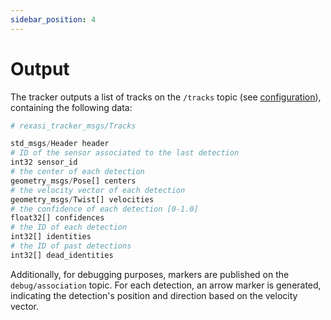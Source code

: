 ```yaml
---
sidebar_position: 4
---
```


# Output

The tracker outputs a list of tracks on the `/tracks` topic (see [configuration](./configuration)), containing the following data:
```python
# rexasi_tracker_msgs/Tracks

std_msgs/Header header
# ID of the sensor associated to the last detection
int32 sensor_id
# the center of each detection
geometry_msgs/Pose[] centers
# the velocity vector of each detection
geometry_msgs/Twist[] velocities
# the confidence of each detection [0-1.0]
float32[] confidences
# the ID of each detection
int32[] identities
# the ID of past detections
int32[] dead_identities
```
Additionally, for debugging purposes, markers are published on the `debug/association` topic.
For each detection, an arrow marker is generated, indicating the detection's position and direction based on the velocity vector.